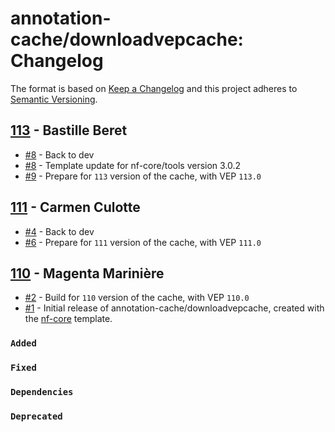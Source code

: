# annotation-cache/downloadvepcache: Changelog

The format is based on [Keep a Changelog](https://keepachangelog.com/en/1.0.0/)
and this project adheres to [Semantic Versioning](https://semver.org/spec/v2.0.0.html).

## [113](https://github.com/annotation-cache/downloadvepcache/releases/tag/113) - Bastille Beret

- [#8](https://github.com/annotation-cache/downloadvepcache/pull/8) - Back to dev
- [#8](https://github.com/annotation-cache/downloadvepcache/pull/8) - Template update for nf-core/tools version 3.0.2
- [#9](https://github.com/annotation-cache/downloadvepcache/pull/9) - Prepare for `113` version of the cache, with VEP `113.0`

## [111](https://github.com/annotation-cache/downloadvepcache/releases/tag/111) - Carmen Culotte

- [#4](https://github.com/annotation-cache/downloadvepcache/pull/4) - Back to dev
- [#6](https://github.com/annotation-cache/downloadvepcache/pull/6) - Prepare for `111` version of the cache, with VEP `111.0`

## [110](https://github.com/annotation-cache/downloadvepcache/releases/tag/110) - Magenta Marinière

- [#2](https://github.com/annotation-cache/downloadvepcache/pull/2) - Build for `110` version of the cache, with VEP `110.0`
- [#1](https://github.com/annotation-cache/downloadvepcache/pull/1) - Initial release of annotation-cache/downloadvepcache, created with the [nf-core](https://nf-co.re/) template.

### `Added`

### `Fixed`

### `Dependencies`

### `Deprecated`
